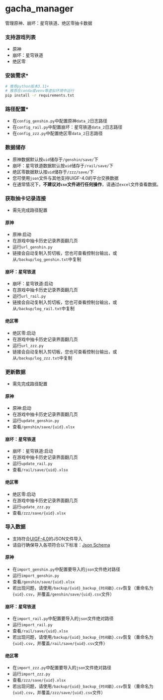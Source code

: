 # gacha_manager
管理原神、崩坏：星穹铁道、绝区零抽卡数据

### 支持游戏列表
- 原神
- 崩坏：星穹铁道
- 绝区零

### 安装需求*

```bash
# 推荐python版本3.11+
# 推荐在conda或venv等虚拟环境中运行
pip install -r requirements.txt
```

### 路径配置*

- 在`config_genshin.py`中配置原神`data_2`日志路径
- 在`config_rail.py`中配置崩坏：星穹铁道`data_2`日志路径
- 在`config_zzz.py`中配置绝区零`data_2`日志路径

### 数据储存

- 原神数据默认按`uid`储存于`/genshin/save/`下
- 崩坏：星穹铁道数据默认按`uid`储存于`/rail/save/`下
- 绝区零数据默认按`uid`储存于`/zzz/save/`下
- 您可使用`json`文件与其他支持UIGF-4.0的平台交换数据
- 在通常情况下，**不建议对`csv`文件进行任何操作**，请通过`excel`文件查看数据。

### 获取抽卡记录连接

- 需先完成路径配置

#### 原神

- 原神:启动
- 在游戏中抽卡历史记录界面翻几页
- 运行`url_genshin.py`
- 链接会自动复制入剪切板，您也可查看控制台输出，或从`/backup/log_genshin.txt`中复制

#### 崩坏：星穹铁道

- 崩坏：星穹铁道:启动
- 在游戏中抽卡历史记录界面翻几页
- 运行`url_rail.py`
- 链接会自动复制入剪切板，您也可查看控制台输出，或从`/backup/log_rail.txt`中复制

#### 绝区零

- 绝区零:启动
- 在游戏中抽卡历史记录界面翻几页
- 运行`url_zzz.py`
- 链接会自动复制入剪切板，您也可查看控制台输出，或从`/backup/log_zzz.txt`中复制

### 更新数据

- 需先完成路径配置

#### 原神

- 原神:启动
- 在游戏中抽卡历史记录界面翻几页
- 运行`update_genshin.py`
- 查看`/genshin/save/{uid}.xlsx`

#### 崩坏：星穹铁道

- 崩坏：星穹铁道:启动
- 在游戏中抽卡历史记录界面翻几页
- 运行`update_rail.py`
- 查看`/rail/save/{uid}.xlsx`

#### 绝区零

- 绝区零:启动
- 在游戏中抽卡历史记录界面翻几页
- 运行`update_zzz.py`
- 查看`/zzz/save/{uid}.xlsx`

### 导入数据

- 支持符合[UIGF-4.0](https://uigf.org/zh/standards/uigf.html)的JSON文件导入
- 请自行确保导入各项符合以下标准：[Json Schema](https://uigf.org/zh/standards/uigf.html#json-schema)

#### 原神

- 在`import_genshin.py`中配置要导入的`json`文件绝对路径
- 运行`import_genshin.py`
- 查看`/genshin/save/{uid}.xlsx`
- 若出现问题，请使用`/backup/{uid}_backup_{时间戳}.csv`恢复（重命名为`{uid}.csv`，并覆盖`/genshin/save/{uid}.csv`文件）

#### 崩坏：星穹铁道

- 在`import_rail.py`中配置要导入的`json`文件绝对路径
- 运行`import_rail.py`
- 查看`/rail/save/{uid}.xlsx`
- 若出现问题，请使用`/backup/{uid}_backup_{时间戳}.csv`恢复（重命名为`{uid}.csv`，并覆盖`/rail/save/{uid}.csv`文件）

#### 绝区零

- 在`import_zzz.py`中配置要导入的`json`文件绝对路径
- 运行`import_zzz.py`
- 查看`/zzz/save/{uid}.xlsx`
- 若出现问题，请使用`/backup/{uid}_backup_{时间戳}.csv`恢复（重命名为`{uid}.csv`，并覆盖`/zzz/save/{uid}.csv`文件）